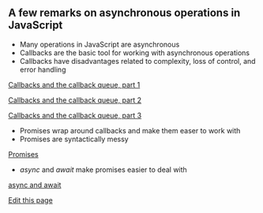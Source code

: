## A few remarks on asynchronous operations in JavaScript

- Many operations in JavaScript are asynchronous
- Callbacks are the basic tool for working with asynchronous operations
- Callbacks have disadvantages related to complexity, loss of control, and error handling

[Callbacks and the callback queue, part 1](http://catcarrier.github.io/async_js/ex1.html)

[Callbacks and the callback queue, part 2](http://catcarrier.github.io/async_js/ex2.html)

[Callbacks and the callback queue, part 3](http://catcarrier.github.io/async_js/ex3.html)

- Promises wrap around callbacks and make them easer to work with
- Promises are syntactically messy

[Promises](ex4.html)

- _async_ and _await_ make promises easier to deal with

[async and await](ex5.html)

[Edit this page](https://github.com/catcarrier/async_js/edit/master/README.md)